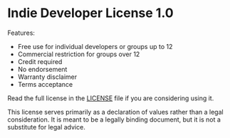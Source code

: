 # Indie Developer License 1.0

Features:
- Free use for individual developers or groups up to 12
- Commercial restriction for groups over 12
- Credit required
- No endorsement
- Warranty disclaimer
- Terms acceptance

Read the full license in the [LICENSE](LICENSE) file if you are considering using it.

This license serves primarily as a declaration of values rather than a legal consideration.
It is meant to be a legally binding document, but it is not a substitute for legal advice.

